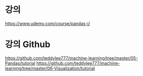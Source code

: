 # 강의
https://www.udemy.com/course/pandas-i/

# 강의 Github
https://github.com/teddylee777/machine-learning/tree/master/05-Pandas/tutorial
https://github.com/teddylee777/machine-learning/tree/master/06-Visualization/tutorial
